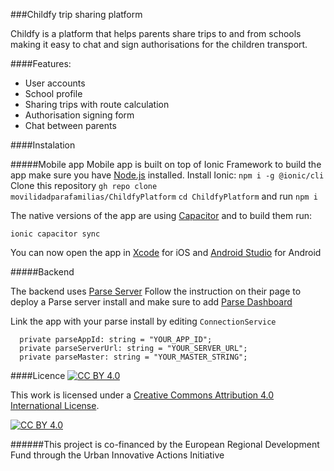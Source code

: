###Childfy trip sharing platform

Childfy is a platform that helps parents share trips to and from schools making it easy to chat and sign authorisations for the children transport.

####Features:

- User accounts
- School profile
- Sharing trips with route calculation
- Authorisation signing form
- Chat between parents

####Instalation

#####Mobile app
Mobile app is built on top of Ionic Framework to build the app make sure you have [Node.js](https://nodejs.org/en "Node.js") installed.
Install Ionic:
`npm i -g @ionic/cli`
Clone this repository
`gh repo clone movilidadparafamilias/ChildfyPlatform`
`cd ChildfyPlatform`
and run
`npm i`

The native versions of the app are using [Capacitor](https://capacitorjs.com/ "Capacitor") and to build them run:

`ionic capacitor sync`

You can now open the app in [Xcode](https://developer.apple.com/xcode/ "Xcode") for iOS and [Android Studio](https://developer.android.com/studio "Android Studio") for Android

#####Backend

The backend uses [Parse Server](https://parseplatform.org/ "Parse Server") Follow the instruction on their page to deploy a Parse server install and make sure to add [Parse Dashboard](https://github.com/parse-community/parse-dashboard "Parse Dashboard")

Link the app with your parse install by editing `ConnectionService`

      private parseAppId: string = "YOUR_APP_ID";
      private parseServerUrl: string = "YOUR_SERVER_URL";
      private parseMaster: string = "YOUR_MASTER_STRING";

####Licence [![CC BY 4.0][cc-by-shield]][cc-by]

This work is licensed under a
[Creative Commons Attribution 4.0 International License][cc-by].

[![CC BY 4.0][cc-by-image]][cc-by]

[cc-by]: http://creativecommons.org/licenses/by/4.0/
[cc-by-image]: https://i.creativecommons.org/l/by/4.0/88x31.png
[cc-by-shield]: https://img.shields.io/badge/License-CC%20BY%204.0-lightgrey.svg

######This project is co-financed by the European Regional Development Fund through the Urban Innovative Actions Initiative
